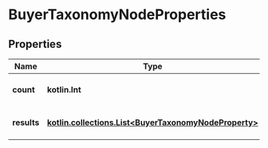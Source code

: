 
# BuyerTaxonomyNodeProperties

## Properties
| Name | Type | Description | Notes |
| ------------ | ------------- | ------------- | ------------- |
| **count** | **kotlin.Int** | The number of results. |  [optional] |
| **results** | [**kotlin.collections.List&lt;BuyerTaxonomyNodeProperty&gt;**](BuyerTaxonomyNodeProperty.md) | The list of requested resources. |  [optional] |



